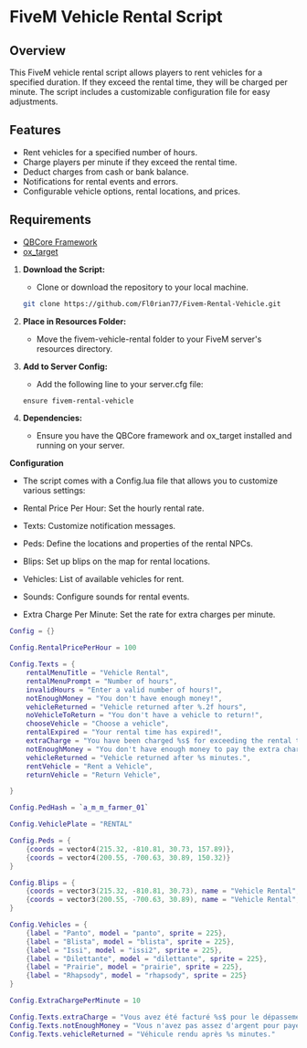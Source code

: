 # FiveM Vehicle Rental Script

## Overview

This FiveM vehicle rental script allows players to rent vehicles for a specified duration. If they exceed the rental time, they will be charged per minute. The script includes a customizable configuration file for easy adjustments.

## Features

- Rent vehicles for a specified number of hours.
- Charge players per minute if they exceed the rental time.
- Deduct charges from cash or bank balance.
- Notifications for rental events and errors.
- Configurable vehicle options, rental locations, and prices.

## Requirements

- [QBCore Framework](https://github.com/qbcore-framework/qb-core)
- [ox_target](https://github.com/overextended/ox_target)

1. **Download the Script:**
   - Clone or download the repository to your local machine.
   ```sh
   git clone https://github.com/Fl0rian77/Fivem-Rental-Vehicle.git
   ```
2. **Place in Resources Folder:**
   - Move the fivem-vehicle-rental folder to your FiveM server's resources directory.

3. **Add to Server Config:**
   - Add the following line to your server.cfg file:
   ```sh
   ensure fivem-rental-vehicle
   ```
4. **Dependencies:**
   - Ensure you have the QBCore framework and ox_target installed and running on your server.

**Configuration**
- The script comes with a Config.lua file that allows you to customize various settings:

- Rental Price Per Hour: Set the hourly rental rate.
- Texts: Customize notification messages.
- Peds: Define the locations and properties of the rental NPCs.
- Blips: Set up blips on the map for rental locations.
- Vehicles: List of available vehicles for rent.
- Sounds: Configure sounds for rental events.
- Extra Charge Per Minute: Set the rate for extra charges per minute.

```lua
Config = {}

Config.RentalPricePerHour = 100

Config.Texts = {
    rentalMenuTitle = "Vehicle Rental",
    rentalMenuPrompt = "Number of hours",
    invalidHours = "Enter a valid number of hours!",
    notEnoughMoney = "You don't have enough money!",
    vehicleReturned = "Vehicle returned after %.2f hours",
    noVehicleToReturn = "You don't have a vehicle to return!",
    chooseVehicle = "Choose a vehicle",
    rentalExpired = "Your rental time has expired!",
    extraCharge = "You have been charged %s$ for exceeding the rental time.",
    notEnoughMoney = "You don't have enough money to pay the extra charges.",
    vehicleReturned = "Vehicle returned after %s minutes.",
    rentVehicle = "Rent a Vehicle",
    returnVehicle = "Return Vehicle",

}

Config.PedHash = `a_m_m_farmer_01`

Config.VehiclePlate = "RENTAL"

Config.Peds = {
    {coords = vector4(215.32, -810.81, 30.73, 157.89)},
    {coords = vector4(200.55, -700.63, 30.89, 150.32)}
}

Config.Blips = {
    {coords = vector3(215.32, -810.81, 30.73), name = "Vehicle Rental", sprite = 326, color = 2, scale = 0.8},
    {coords = vector3(200.55, -700.63, 30.89), name = "Vehicle Rental", sprite = 326, color = 2, scale = 0.8}
}

Config.Vehicles = {
    {label = "Panto", model = "panto", sprite = 225},
    {label = "Blista", model = "blista", sprite = 225},
    {label = "Issi", model = "issi2", sprite = 225},
    {label = "Dilettante", model = "dilettante", sprite = 225},
    {label = "Prairie", model = "prairie", sprite = 225},
    {label = "Rhapsody", model = "rhapsody", sprite = 225}
}

Config.ExtraChargePerMinute = 10

Config.Texts.extraCharge = "Vous avez été facturé %s$ pour le dépassement de la durée de location."
Config.Texts.notEnoughMoney = "Vous n'avez pas assez d'argent pour payer les frais supplémentaires."
Config.Texts.vehicleReturned = "Véhicule rendu après %s minutes."
```
